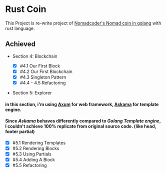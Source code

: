 # Rust Coin

This Project is re-write project of [Nomadcoder's Nomad coin in golang](https://nomadcoders.co/nomadcoin/lobby) with rust language.

## Achieved

- Section 4: Blockchain

  - [x] #4.1 Our First Block
  - [x] #4.2 Our First Blockchain
  - [x] #4.3 Singleton Pattern
  - [x] #4.4 - 4.5 Refactoring

- Section 5: Explorer

#### in this section, i'm using [Axum](https://github.com/tokio-rs/axum) for web framework, [Askama](https://github.com/djc/askama/tree/main) for template engine.

#### Since _Askama_ behaves differently compared to _Golang Template engine_, I couldn't achieve 100% replicate from original source code. (like head, footer partial)

- [x] #5.1 Rendering Templates
- [x] #5.2 Rendering Blocks
- [x] #5.3 Using Partials
- [x] #5.4 Adding A Block
- [x] #5.5 Refactoring
